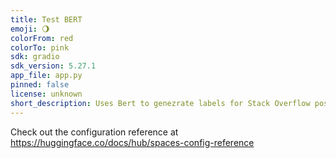 ```yaml
---
title: Test BERT
emoji: 🌖
colorFrom: red
colorTo: pink
sdk: gradio
sdk_version: 5.27.1
app_file: app.py
pinned: false
license: unknown
short_description: Uses Bert to genezrate labels for Stack Overflow posts
---
```


Check out the configuration reference at https://huggingface.co/docs/hub/spaces-config-reference
